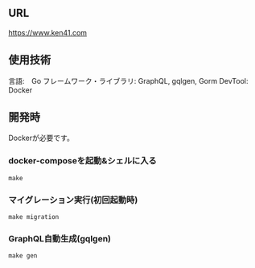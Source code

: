 ## URL
https://www.ken41.com


## 使用技術
言語:　Go
フレームワーク・ライブラリ: GraphQL, gqlgen, Gorm
DevTool: Docker

## 開発時
Dockerが必要です。

### docker-composeを起動&シェルに入る

```
make
```

### マイグレーション実行(初回起動時)

```
make migration
```

### GraphQL自動生成(gqlgen)

```
make gen
```

